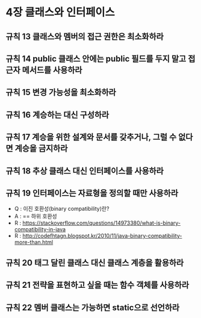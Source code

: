 # 4장 클래스와 인터페이스

## 규칙 13 클래스와 멤버의 접근 권한은 최소화하라
## 규칙 14 public 클래스 안에는 public 필드를 두지 말고 접근자 메서드를 사용하라
## 규칙 15 변경 가능성을 최소화하라
## 규칙 16 계승하는 대신 구성하라
## 규칙 17 계승을 위한 설계와 문서를 갖추거나, 그럴 수 없다면 계승을 금지하라
## 규칙 18 추상 클래스 대신 인터페이스를 사용하라
## 규칙 19 인터페이스는 자료형을 정의할 때만 사용하라

* Q : 이진 호환성(binary compatibility)란?
* A : == 하위 호환성
* R : https://stackoverflow.com/questions/14973380/what-is-binary-compatibility-in-java
* R : http://codefhtagn.blogspot.kr/2010/11/java-binary-compatibility-more-than.html

## 규칙 20 태그 달린 클래스 대신 클래스 계층을 활용하라
## 규칙 21 전략을 표현하고 싶을 때는 함수 객체를 사용하라
## 규칙 22 멤버 클래스는 가능하면 static으로 선언하라
